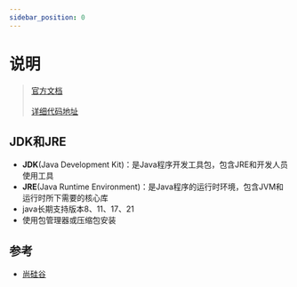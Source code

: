 ```yaml
---
sidebar_position: 0
---
```


# 说明

> [官方文档](https://docs.oracle.com/javase/tutorial/reallybigindex.html)<br></br>
> [详细代码地址](https://github.com/follow1123/java-basics)

## JDK和JRE

* **JDK**(Java Development Kit)：是Java程序开发工具包，包含JRE和开发人员使用工具
* **JRE**(Java Runtime Environment)：是Java程序的运行时环境，包含JVM和运行时所下需要的核心库
* java长期支持版本8、11、17、21
* 使用包管理器或压缩包安装

## 参考

* [尚硅谷](https://www.bilibili.com/video/BV1PY411e7J6/)

